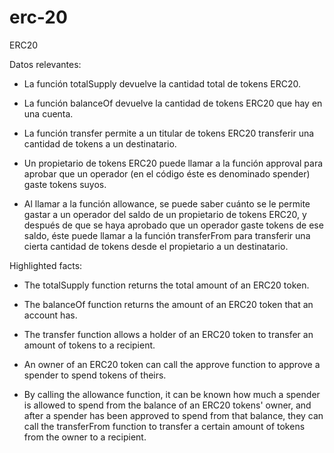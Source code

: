 # erc-20
ERC20

Datos relevantes:

- La función totalSupply devuelve la cantidad total de tokens ERC20.

- La función balanceOf devuelve la cantidad de tokens ERC20 que hay en una cuenta.

- La función transfer permite a un titular de tokens ERC20 transferir una cantidad de tokens a un destinatario.

- Un propietario de tokens ERC20 puede llamar a la función approval para aprobar que un operador (en el código éste es denominado spender) gaste tokens suyos.

- Al llamar a la función allowance, se puede saber cuánto se le permite gastar a un operador del saldo de un propietario de tokens ERC20, y después de que se haya aprobado que un operador gaste tokens de ese saldo, éste puede llamar a la función transferFrom para transferir una cierta cantidad de tokens desde el propietario a un destinatario.

Highlighted facts:

- The totalSupply function returns the total amount of an ERC20 token.

- The balanceOf function returns the amount of an ERC20 token that an account has.

- The transfer function allows a holder of an ERC20 token to transfer an amount of tokens to a recipient.

- An owner of an ERC20 token can call the approve function to approve a spender to spend tokens of theirs.

- By calling the allowance function, it can be known how much a spender is allowed to spend from the balance of an ERC20 tokens' owner, and after a spender has been approved to spend from that balance, they can call the transferFrom function to transfer a certain amount of tokens from the owner to a recipient.
